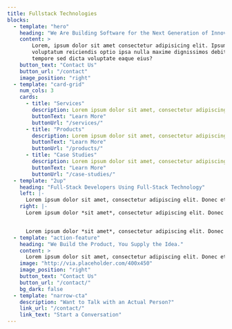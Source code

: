 ```yaml
---
title: Fullstack Technologies
blocks:
  - template: "hero"
    heading: "We Are Building Software for the Next Generation of Innovators."
    content: >
        Lorem, ipsum dolor sit amet consectetur adipisicing elit. Ipsum temporibus eum quibusdam quas
        voluptatum reiciendis optio ipsa nulla maxime dignissimos debitis, laboriosam quisquam nobis
        tempore sed dicta voluptate eaque eius?
    button_text: "Contact Us"
    button_url: "/contact"
    image_position: "right"
  - template: "card-grid"
    num_cols: 3
    cards:
      - title: "Services"
        description: Lorem ipsum dolor sit amet, consectetur adipiscing elit. Donec et lorem sed quam porta rhoncus.
        buttonText: "Learn More"
        buttonUrl: "/services/"
      - title: "Products"
        description: Lorem ipsum dolor sit amet, consectetur adipiscing elit. Donec et lorem sed quam porta rhoncus.
        buttonText: "Learn More"
        buttonUrl: "/products/"
      - title: "Case Studies"
        description: Lorem ipsum dolor sit amet, consectetur adipiscing elit. Donec et lorem sed quam porta rhoncus.
        buttonText: "Learn More"
        buttonUrl: "/case-studies/"
  - template: "2up"
    heading: "Full-Stack Developers Using Full-Stack Technology"
    left: |-
      Lorem ipsum dolor sit amet, consectetur adipiscing elit. Donec et lorem sed quam porta rhoncus. Pellentesque porttitor nisi sit amet tortor tristique, nec euismod odio laoreet. Vivamus non elementum sem, non sodales dolor. Lorem ipsum dolor sit amet, consectetur adipiscing elit. Donec et lorem sed quam porta rhoncus. Pellentesque porttitor nisi sit amet tortor tristique, nec euismod odio laoreet. Vivamus non elementum sem, non sodales dolor.  Pellentesque porttitor nisi sit amet tortor tristique, nec euismod odio laoreet. Vivamus non elementum sem, non sodales dolor.
    right: |-
      Lorem ipsum dolor *sit amet*, consectetur adipiscing elit. Donec et lorem sed quam porta rhoncus. Pellentesque porttitor nisi sit amet tortor tristique, nec euismod odio laoreet. Vivamus non elementum sem, non sodales dolor.


      Lorem ipsum dolor *sit amet*, consectetur adipiscing elit. Donec et lorem sed quam porta rhoncus. Pellentesque porttitor nisi sit amet tortor tristique, nec euismod odio laoreet. Vivamus non elementum sem, non sodales dolor.
  - template: "action-feature"
    heading: "We Build the Product, You Supply the Idea."
    content: >
      Lorem ipsum dolor sit amet, consectetur adipiscing elit. Donec et lorem sed quam porta rhoncus. Pellentesque porttitor nisi sit amet tortor tristique, nec euismod odio laoreet. Vivamus non elementum sem, non sodales dolor.
    image: "http://via.placeholder.com/400x450"
    image_position: "right"
    button_text: "Contact Us"
    button_url: "/contact/"
    bg_dark: false
  - template: "narrow-cta"
    description: "Want to Talk with an Actual Person?"
    link_url: "/contact/"
    link_text: "Start a Conversation"
---
```


